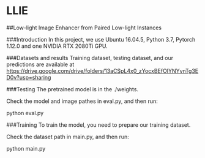 # LLIE
##Low-light Image Enhancer from Paired Low-light Instances

###Introduction
In this project, we use Ubuntu 16.04.5, Python 3.7, Pytorch 1.12.0 and one NVIDIA RTX 2080Ti GPU.

###Datasets and results
Training dataset, testing dataset, and our predictions are available at https://drive.google.com/drive/folders/13aCSpL4x0_zYocxBEfOIYNYvnTg3ED0v?usp=sharing

###Testing
The pretrained model is in the ./weights.

Check the model and image pathes in eval.py, and then run:

python eval.py

###Training
To train the model, you need to prepare our training dataset.

Check the dataset path in main.py, and then run:

python main.py
